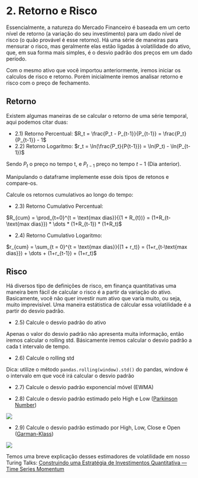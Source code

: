 # 2. Retorno e Risco

Essencialmente, a natureza do Mercado Financeiro é baseada em um certo nível de retorno (a variação do seu investimento) para um dado nível de risco (o quão provável é esse retorno). Há uma série de maneiras para mensurar o risco, mas geralmente elas estão ligadas à volatilidade do ativo, que, em sua forma mais simples, é o desvio padrão dos preços em um dado período.

Com o mesmo ativo que você importou anteriormente, iremos iniciar os calculos de risco e retorno. Porém inicialmente iremos analisar retorno e risco com o preço de fechamento.

## Retorno

Existem algumas maneiras de se calcular o retorno de uma série temporal, aqui podemos citar duas:

- 2.1) Retorno Percentual: $R_t = \frac{P_t - P_{t-1}}{P_{t-1}} = \frac{P_t}{P_{t-1}} - 1$
- 2.2) Retorno Logaritmo: $r_t = \ln(\frac{P_t}{P{t-1}}) = \ln(P_t) - \ln(P_{t-1})$

Sendo $P_t$ o preço no tempo t, e $P_{t-1}$ preço no tempo $t-1$ (Dia anterior).

Manipulando o dataframe implemente esse dois tipos de retonos e compare-os. 

Calcule os retornos cumulativos ao longo do tempo:

- 2.3) Retorno Cumulativo Percentual: 

$R_{cum} = \prod_{t=0}^{t = \text{max dias}}{(1 + R_{t})} =  (1+R_{t-\text{max dias}}) * \dots * (1+R_{t-1}) * (1+R_t)$
- 2.4) Retorno Cumulativo Logaritmo: 

$r_{cum} = \sum_{t = 0}^{t = \text{max dias}}{(1 + r_t)} = (1+r_{t-\text{max dias}}) + \dots + (1+r_{t-1}) + (1+r_t)$


## Risco

Há diversos tipo de definições de risco, em finança quantitativas uma maneira bem fácil de calcular o risco é a partir da variação do ativo. Basicamente, você não quer investir num ativo que varia muito, ou seja, muito imprevisível. Uma maneira estátistica de cálcular essa volatilidade é a partir do desvio padrão.

- 2.5) Calcule o desvio padrão do ativo

Apenas o valor do desvio padrão não apresenta muita informação, então iremos calcular o rolling std. Básicamente iremos calcular o desvio padrão a cada t intervalo de tempo.

- 2.6) Calcule o rolling std

Dica: utilize o método ```pandas.rolling(window).std()``` do pandas, window é o intervalo em que você irá calcular o desvio padrão

- 2.7) Calcule o desvio padrão exponencial móvel (EWMA)

- 2.8) Calcule o desvio padrão estimado pelo High e Low ([Parkinson Number](https://www.ivolatility.com/help/3.html))
<img src="https://miro.medium.com/proxy/0*t4hSod9UQhA3Lsmz.png">

- 2.9) Calcule o desvio padrão estimado por High, Low, Close e Open ([Garman-Klass](https://portfolioslab.com/garman-klass))

<img src="https://miro.medium.com/max/1400/0*S6HDttTDL2p0GCC2.png">

Temos uma breve explicação desses estimadores de volatilidade em nosso Turing Talks: [Construindo uma Estratégia de Investimentos Quantitativa — Time Series Momentum](https://medium.com/turing-talks/construindo-uma-estrat%C3%A9gia-de-investimentos-quantitativa-time-series-momentum-7e60a40636bd)